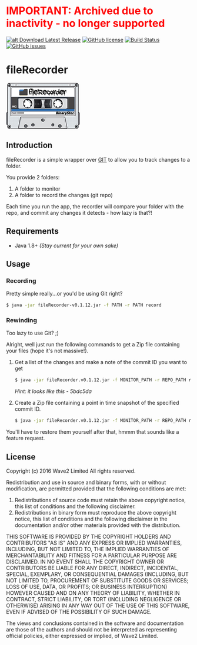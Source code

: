 <h1 style="color:red">IMPORTANT: Archived due to inactivity - no longer supported</h1>

[![alt Download Latest Release](https://img.shields.io/badge/download-v0.1.12-blue.svg)](https://github.com/wave2/filerecorder/releases/download/v0.1.12/fileRecorder-v0.1.12.jar) [![GitHub license](https://img.shields.io/badge/license-BSD-blue.svg)](https://raw.githubusercontent.com/wave2/filerecorder/master/LICENSE) [![Build Status](https://travis-ci.org/wave2/filerecorder.svg?branch=master)](https://travis-ci.org/wave2/filerecorder) [![GitHub issues](https://img.shields.io/github/issues/wave2/filerecorder.svg)](https://github.com/wave2/filerecorder/issues)
# fileRecorder
![alt fileRecorder Logo](https://raw.githubusercontent.com/wave2/filerecorder/gh-pages/images/fileRecorderLogo.jpg)

## Introduction
fileRecorder is a simple wrapper over [GIT](https://git-scm.com/) to allow you to track changes to a folder.

You provide 2 folders:

1. A folder to monitor
2. A folder to record the changes (git repo)

Each time you run the app, the recorder will compare your folder with the repo, and commit any changes it detects - how lazy is that?!

## Requirements
 * Java 1.8+ *(Stay current for your own sake)*

## Usage
### Recording
Pretty simple really...or you'd be using Git right?
```bash
$ java -jar fileRecorder-v0.1.12.jar -f PATH -r PATH record
```
### Rewinding
Too lazy to use Git? ;)

Alright, well just run the following commands to get a Zip file containing your files (hope it's not massive!).

 1. Get a list of the changes and make a note of the commit ID you want to get

    ```bash
    $ java -jar fileRecorder.v0.1.12.jar -f MONITOR_PATH -r REPO_PATH rewind
    ```
    *Hint: it looks like this - 5bdc5da*
 2. Create a Zip file containing a point in time snapshot of the specified commit ID.

    ```bash
    $ java -jar fileRecorder.v0.1.12.jar -f MONITOR_PATH -r REPO_PATH rewind [commitID]
    ```

You'll have to restore them yourself after that, hmmm that sounds like a feature request.

## License
Copyright (c) 2016 Wave2 Limited
All rights reserved.

Redistribution and use in source and binary forms, with or without
modification, are permitted provided that the following conditions are met:

1. Redistributions of source code must retain the above copyright notice, this
   list of conditions and the following disclaimer.
2. Redistributions in binary form must reproduce the above copyright notice,
   this list of conditions and the following disclaimer in the documentation
   and/or other materials provided with the distribution.

THIS SOFTWARE IS PROVIDED BY THE COPYRIGHT HOLDERS AND CONTRIBUTORS "AS IS" AND
ANY EXPRESS OR IMPLIED WARRANTIES, INCLUDING, BUT NOT LIMITED TO, THE IMPLIED
WARRANTIES OF MERCHANTABILITY AND FITNESS FOR A PARTICULAR PURPOSE ARE
DISCLAIMED. IN NO EVENT SHALL THE COPYRIGHT OWNER OR CONTRIBUTORS BE LIABLE FOR
ANY DIRECT, INDIRECT, INCIDENTAL, SPECIAL, EXEMPLARY, OR CONSEQUENTIAL DAMAGES
(INCLUDING, BUT NOT LIMITED TO, PROCUREMENT OF SUBSTITUTE GOODS OR SERVICES;
LOSS OF USE, DATA, OR PROFITS; OR BUSINESS INTERRUPTION) HOWEVER CAUSED AND
ON ANY THEORY OF LIABILITY, WHETHER IN CONTRACT, STRICT LIABILITY, OR TORT
(INCLUDING NEGLIGENCE OR OTHERWISE) ARISING IN ANY WAY OUT OF THE USE OF THIS
SOFTWARE, EVEN IF ADVISED OF THE POSSIBILITY OF SUCH DAMAGE.

The views and conclusions contained in the software and documentation are those
of the authors and should not be interpreted as representing official policies,
either expressed or implied, of Wave2 Limited.
